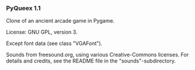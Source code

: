 ### PyQueex 1.1

Clone of an ancient arcade game in Pygame.

License: GNU GPL, version 3.

Except font data (see class "VGAFont").

Sounds from freesound.org, using various Creative-Commons licenses.
For details and credits, see the README file in the "sounds"-subdirectory.
